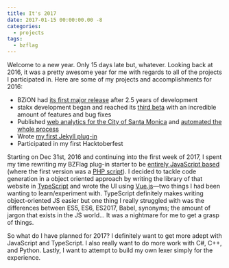 ```yaml
---
title: It's 2017
date: 2017-01-15 00:00:00.00 -8
categories:
  - projects
tags:
  - bzflag
---
```


Welcome to a new year. Only 15 days late but, whatever. Looking back at 2016, it was a pretty awesome year for me with regards to all of the projects I participated in. Here are some of my projects and accomplishments for 2016:

- BZiON had [its first major release](https://github.com/allejo/bzion/releases/tag/v0.9.0) after 2.5 years of development
- stakx development began and reached its [third beta](https://github.com/stakx-io/stakx/releases/tag/v0.1.0-beta3) with an incredible amount of features and bug fixes
- Published [web analytics for the City of Santa Monica](http://analytics.smgov.net/) and [automated the whole process](https://github.com/CityofSantaMonica/analytics.smgov.net/tree/master/App_Data/jobs/triggered)
- Wrote [my first Jekyll plug-in](https://github.com/CityofSantaMonica/jekyll-frontmatter-jsonify)
- Participated in my first Hacktoberfest

Starting on Dec 31st, 2016 and continuing into the first week of 2017, I spent my time rewriting my BZFlag plug-in starter to be [entirely JavaScript based](https://github.com/allejo/bzflagPluginStarter2) (where the first version was a [PHP script](https://github.com/allejo/bzflagPluginStarter)). I decided to tackle code generation in a object oriented approach by writing the library of that website in [TypeScript](http://www.typescriptlang.org/) and wrote the UI using [Vue.js](https://vuejs.org/)—two things I had been wanting to learn/experiment with. TypeScript definitely makes writing object-oriented JS easier but one thing I really struggled with was the differences between ES5, ES6, ES2017, Babel, synonyms; the amount of jargon that exists in the JS world... It was a nightmare for me to get a grasp of things.

So what do I have planned for 2017? I definitely want to get more adept with JavaScript and TypeScript. I also really want to do more work with C#, C++, and Python. Lastly, I want to attempt to build my own lexer simply for the experience.
